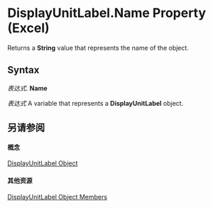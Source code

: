
# DisplayUnitLabel.Name Property (Excel)

Returns a  **String** value that represents the name of the object.


## Syntax

 _表达式_. **Name**

 _表达式_ A variable that represents a **DisplayUnitLabel** object.


## 另请参阅


#### 概念


[DisplayUnitLabel Object](522dea6a-114f-3e0f-f8ae-6c2667c733dd.md)
#### 其他资源


[DisplayUnitLabel Object Members](http://msdn.microsoft.com/library/e436232b-ac1e-0f9f-60d5-527c4b2b50f2%28Office.15%29.aspx)